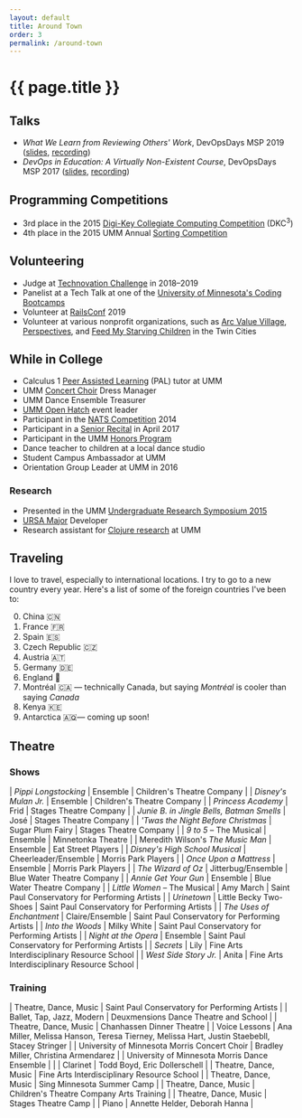 ```yaml
---
layout: default
title: Around Town
order: 3
permalink: /around-town
---
```


# {{ page.title }}

## Talks

* _What We Learn from Reviewing Others' Work_, DevOpsDays MSP 2019 (<a href="/assets/resources/DevOpsDays_MSP_Ignite_20190806.pdf" target="_blank">slides</a>, <a href="https://devopsdays.org/events/2019-minneapolis/program/emma-sax/" target="_blank">recording</a>)
* _DevOps in Education: A Virtually Non-Existent Course_, DevOpsDays MSP 2017 (<a href="/assets/resources/DevOpsDays_MSP_Ignite_20170725.pdf" target="_blank">slides</a>, <a href="https://devopsdays.org/events/2017-minneapolis/program/emma-sax/" target="_blank">recording</a>)

## Programming Competitions

* 3rd place in the 2015 <a href="https://www.digikey.com/en/resources/edu/dkc3-computing-competition" target="_blank">Digi-Key Collegiate Computing Competition</a> (DKC<sup>3</sup>)
* 4th place in the 2015 UMM Annual <a href="https://github.com/elenam/SortingCompetitionMaterials2015" target="_blank">Sorting Competition</a>


## Volunteering

* Judge at <a href="https://technovationchallenge.org" target="_blank">Technovation Challenge</a> in 2018–2019
* Panelist at a Tech Talk at one of the <a href="https://bootcamp.umn.edu/" target="_blank">University of Minnesota's Coding Bootcamps</a>
* Volunteer at <a href="https://railsconf.org/" target="_blank">RailsConf</a> 2019
* Volunteer at various nonprofit organizations, such as <a href="https://www.arcsvaluevillage.org/volunteer/" target="_blank">Arc Value Village</a>, <a href="https://www.perspectives-family.org/get-involved" target="_blank">Perspectives</a>, and <a href="https://www.fmsc.org/get-involved/" target="_blank">Feed My Starving Children</a> in the Twin Cities

## While in College

* Calculus 1 <a href="https://academics.morris.umn.edu/office-academic-success/peer-assisted-learning-pal" target="_blank">Peer Assisted Learning</a> (PAL) tutor at UMM
* UMM <a href="https://academics.morris.umn.edu/ensembles/concert-choir" target="_blank">Concert Choir</a> Dress Manager
* UMM Dance Ensemble Treasurer
* <a href="https://github.com/OH-UMM/2015/wiki" target="_blank">UMM Open Hatch</a> event leader
* Participant in the <a href="http://www.nats.org/competitions.html" target="_blank">NATS Competition</a> 2014
* Participant in a <a href="http://events.morris.umn.edu/event/student_senior_recital_amy_kuller_voice#.Xb7-40VKjOQ" target="_blank">Senior Recital</a> in April 2017
* Participant in the UMM <a href="https://academics.morris.umn.edu/honors" target="_blank">Honors Program</a>
* Dance teacher to children at a local dance studio
* Student Campus Ambassador at UMM
* Orientation Group Leader at UMM in 2016

### Research

* Presented in the UMM <a href="http://www.morris.umn.edu/urs/" target="_blank">Undergraduate Research Symposium 2015
* <a href="https://github.com/emma-sax4/UMM3601ursamajor" target="_blank">URSA Major</a> Developer
* Research assistant for <a href="https://github.com/Clojure-Intro-Course" target="_blank">Clojure research</a> at UMM

## Traveling

I love to travel, especially to international locations. I try to go to a new country every year. Here's a list of some of the foreign countries I've been to:
<ol start="0">
  <li>China 🇨🇳</li>
  <li>France 🇫🇷</li>
  <li>Spain 🇪🇸</li>
  <li>Czech Republic 🇨🇿</li>
  <li>Austria 🇦🇹</li>
  <li>Germany 🇩🇪</li>
  <li>England 🏴󠁧󠁢󠁥󠁮󠁧󠁿</li>
  <li>Montréal 🇨🇦 — technically Canada, but saying <i>Montréal</i> is cooler than saying <i>Canada</i></li>
  <li>Kenya 🇰🇪</li>
  <li>Antarctica 🇦🇶— coming up soon!</li>
</ol>

## Theatre

### Shows

| _Pippi Longstocking_                      | Ensemble                    | Children's Theatre Company                     |
| _Disney's Mulan Jr._                      | Ensemble                    | Children's Theatre Company                     |
| _Princess Academy_                        | Frid                        | Stages Theatre Company                         |
| _Junie B. in Jingle Bells, Batman Smells_ | José                        | Stages Theatre Company                         |
| _\'Twas the Night Before Christmas_       | Sugar Plum Fairy            | Stages Theatre Company                         |
| _9 to 5_ – The Musical                    | Ensemble                    | Minnetonka Theatre                             |
| Meredith Wilson's _The Music Man_         | Ensemble                    | Eat Street Players                             |
| _Disney's High School Musical_            | Cheerleader/Ensemble        | Morris Park Players                            |
| _Once Upon a Mattress_                    | Ensemble                    | Morris Park Players                            |
| _The Wizard of Oz_                        | Jitterbug/Ensemble          | Blue Water Theatre Company                     |
| _Annie Get Your Gun_                      | Ensemble                    | Blue Water Theatre Company                     |
| _Little Women_ – The Musical              | Amy March                   | Saint Paul Conservatory for Performing Artists |
| _Urinetown_                               | Little Becky Two-Shoes      | Saint Paul Conservatory for Performing Artists |
| _The Uses of Enchantment_                 | Claire/Ensemble             | Saint Paul Conservatory for Performing Artists |
| _Into the Woods_                          | Milky White                 | Saint Paul Conservatory for Performing Artists |
| _Night at the Opera_                      | Ensemble                    | Saint Paul Conservatory for Performing Artists |
| _Secrets_                                 | Lily                        | Fine Arts Interdisciplinary Resource School    |
| _West Side Story Jr._                     | Anita                       | Fine Arts Interdisciplinary Resource School    |


### Training

| Theatre, Dance, Music                         | Saint Paul Conservatory for Performing Artists                                              |
| Ballet, Tap, Jazz, Modern                     | Deuxmensions Dance Theatre and School                                                       |
| Theatre, Dance, Music                         | Chanhassen Dinner Theatre                                                                   |
| Voice Lessons                                 | Ana Miller, Melissa Hanson, Teresa Tierney, Melissa Hart, Justin Staebebll, Stacey Stringer |
| University of Minnesota Morris Concert Choir  | Bradley Miller, Christina Armendarez                                                        |
| University of Minnesota Morris Dance Ensemble |                                                                                             |
| Clarinet                                      | Todd Boyd, Eric Dollerschell                                                                |
| Theatre, Dance, Music                         | Fine Arts Interdisciplinary Resource School                                                 |
| Theatre, Dance, Music                         | Sing Minnesota Summer Camp                                                                  |
| Theatre, Dance, Music                         | Children's Theatre Company Arts Training                                                    |
| Theatre, Dance, Music                         | Stages Theatre Camp                                                                         |
| Piano                                         | Annette Helder, Deborah Hanna                                                               |
